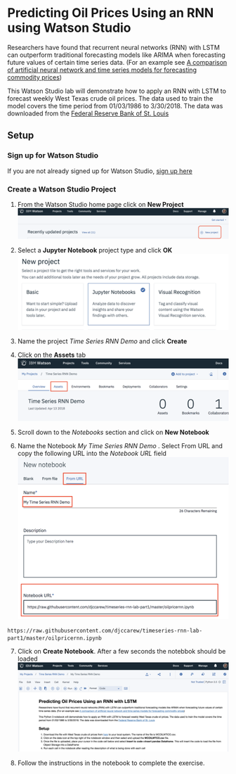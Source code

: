 
#  Predicting Oil Prices Using an RNN using Watson Studio

Researchers have found  that recurrent neural networks (RNN) with LSTM can outperform traditional forecasting models like ARIMA when  forecasting future values of certain  time series data. (For an example see [A comparison of artificial neural network and time series models for forecasting commodity prices](https://www.sciencedirect.com/science/article/pii/0925231295000208))

This Watson Studio lab  will demonstrate how to apply an RNN with LSTM to forecast weekly West Texas crude oil prices. The data used to train the model covers the time period  from 01/03/1986 to 3/30/2018. The data  was downloaded from the [Federal Reserve Bank of St. Louis](https://fred.stlouisfed.org)

## Setup

### Sign up for Watson Studio 

If you are not already signed up for Watson Studio, [sign up here](https://www.ibm.com/cloud/watson-studio)

### Create a Watson Studio Project 

1. From the Watson Studio home page click on **New Project**
![New Project](images/ss1.png)


2. Select a **Jupyter Notebook** project type and click **OK**
![Jupyter Notebook](images/ss2.png)

3. Name the project *Time Series RNN Demo* and click **Create**


4. Click on the **Assets** tab 
![Assets](images/ss3.png)

5. Scroll down to the *Notebooks* section and click on **New Notebook**

6. Name the Notebook *My Time Series RNN Demo* . Select From URL and copy the following URL into the *Notebook URL* field
![Create Notebook](images/ss4.png)

`https://raw.githubusercontent.com/djccarew/timeseries-rnn-lab-part1/master/oilpricernn.ipynb`

7. Click on **Create Notebook**. After a few seconds the notebbok should be loaded
![Notebook loaded](images/ss5.png)

8. Follow the instructions in the notebook to complete the exercise. 